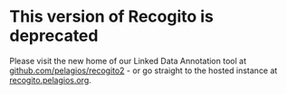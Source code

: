# This version of Recogito is deprecated

Please visit the new home of our Linked Data Annotation tool at [github.com/pelagios/recogito2](http://github.com/pelagios/recogito2) - or go straight to the hosted instance at [recogito.pelagios.org](http://recogito.pelagios.org).
